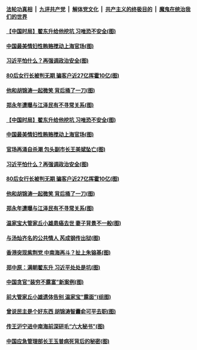 ####  [法轮功真相](../../../../basic/blob/master/README.md?t=12140702) &nbsp;|&nbsp; [九评共产党](../../../../9ping.md/blob/master/README.md?t=12140702) &nbsp;|&nbsp; [解体党文化](../../../../jtdwh.md/blob/master/README.md?t=12140702)  &nbsp;|&nbsp; [共产主义的终极目的](../../../../gczydzjmd.md/blob/master/README.md?t=12140702) &nbsp;|&nbsp; [魔鬼在统治我们的世界](../../../../mgztzwmdsj.md/blob/master/README.md?t=12140702) 

#### [【中国时局】翟东升给他挖坑 习唯恐不安全(图)](../pages/p2/955671.md?t=12140702) 

#### [中国最美情妇性贿赂搅动上海官场(图)](../pages/p2/955652.md?t=12140702) 

#### [习近平怕什么？再强调政治安全(图)](../pages/p2/955609.md?t=12140702) 

#### [80后女行长被判无期 骗客户近27亿挥霍10亿(图)](../pages/p2/955535.md?t=12140702) 

#### [他和胡锦涛一起微笑 背后捅了一刀(图)](../pages/p2/955506.md?t=12140702) 

#### [郑永年遭曝与江泽民有不寻常关系(图)](../pages/p2/955487.md?t=12140702) 

#### [【中国时局】翟东升给他挖坑 习唯恐不安全(图)](../pages/p2/955671.md?t=12140702) 

#### [中国最美情妇性贿赂搅动上海官场(图)](../pages/p2/955652.md?t=12140702) 

#### [官场再涌自杀潮 包头副市长王美斌坠亡(图)](../pages/p2/955647.md?t=12140702) 

#### [习近平怕什么？再强调政治安全(图)](../pages/p2/955609.md?t=12140702) 


#### [80后女行长被判无期 骗客户近27亿挥霍10亿(图)](../pages/p2/955535.md?t=12140702) 

#### [他和胡锦涛一起微笑 背后捅了一刀(图)](../pages/p2/955506.md?t=12140702) 

#### [郑永年遭曝与江泽民有不寻常关系(图)](../pages/p2/955487.md?t=12140702) 



#### [温家宝大管家丘小雄患癌去世 妻子背景不一般(图)](../pages/p2/955443.md?t=12140702) 

#### [与汤灿齐名的公共情人 芮成钢传出狱(图)](../pages/p2/955439.md?t=12140702) 

#### [香港突现紫荆党 中南海再斗？扯上朱镕基(图)](../pages/p2/955421.md?t=12140702) 

#### [郑中原：满朝翟东升 习近平处处是坑(图)](../pages/p2/955347.md?t=12140702) 

#### [中国贪官“装穷不露富”新案例(图)](../pages/p2/955350.md?t=12140702) 


#### [前大管家丘小雄遗体告别 温家宝“露面”(组图)](../pages/p2/955327.md?t=12140702) 

#### [曾说民主是个好东西 胡锦涛智囊俞可平去职(图)](../pages/p2/955294.md?t=12140702) 

#### [传王沪宁进中南海前深研毛“六大秘书”(图)](../pages/p2/955250.md?t=12140702) 

#### [中国应急管理部长王玉普病死背后的秘密(图)](../pages/p2/955249.md?t=12140702) 

